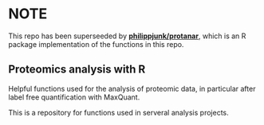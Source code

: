 # NOTE

This repo has been superseeded by [**philippjunk/protanar**](https://github.com/PhilippJunk/protanar), which is an R package implementation of the functions in this repo.

## Proteomics analysis with R

Helpful functions used for the analysis of proteomic data, in particular after label free quantification with MaxQuant.

This is a repository for functions used in serveral analysis projects. 
